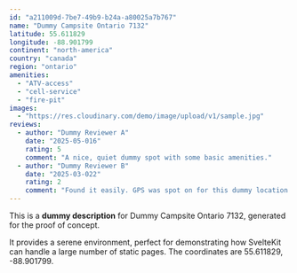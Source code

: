 ```yaml
---
id: "a211009d-7be7-49b9-b24a-a80025a7b767"
name: "Dummy Campsite Ontario 7132"
latitude: 55.611829
longitude: -88.901799
continent: "north-america"
country: "canada"
region: "ontario"
amenities:
  - "ATV-access"
  - "cell-service"
  - "fire-pit"
images:
  - "https://res.cloudinary.com/demo/image/upload/v1/sample.jpg"
reviews:
  - author: "Dummy Reviewer A"
    date: "2025-05-016"
    rating: 5
    comment: "A nice, quiet dummy spot with some basic amenities."
  - author: "Dummy Reviewer B"
    date: "2025-03-022"
    rating: 2
    comment: "Found it easily. GPS was spot on for this dummy location."
---
```


This is a **dummy description** for Dummy Campsite Ontario 7132, generated for the proof of concept.

It provides a serene environment, perfect for demonstrating how SvelteKit can handle a large number of static pages. The coordinates are 55.611829, -88.901799.
